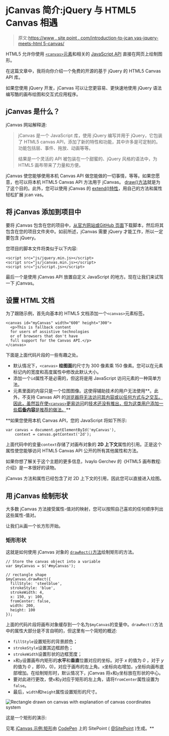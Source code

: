 # jCanvas 简介:jQuery 与 HTML5 Canvas 相遇

> 原文:[https://www . site point . com/introduction-to-jcan vas-jquery-meets-html 5-canvas/](https://www.sitepoint.com/introduction-to-jcanvas-jquery-meets-html5-canvas/)

HTML5 允许你使用 [`<canvas>`元素](https://html.spec.whatwg.org/multipage/scripting.html#the-canvas-element)和相关的 [JavaScript API](https://developer.mozilla.org/en-US/docs/Web/API/Canvas_API) 直接在网页上绘制图形。

在这篇文章中，我将向你介绍一个免费的开源的基于 jQuery 的 HTML5 Canvas API 库。

如果您使用 jQuery 开发，jCanvas 可以让您更容易、更快速地使用 jQuery 语法编写酷的画布绘图和交互式应用程序。

## jCanvas 是什么？

jCanvas 网站解释道:

> jCanvas 是一个 JavaScript 库，使用 jQuery 编写并用于 jQuery，它包装了 HTML5 canvas API，添加了新的特性和功能，其中许多是可定制的。功能包括层、事件、拖放、动画等等。
> 
> 结果是一个灵活的 API 被包装在一个甜蜜的、jQuery 风格的语法中，为 HTML5 画布带来了力量和方便。

jCanvas 使您能够使用本机 Canvas API 做您能做的一切事情，等等。如果您愿意，也可以将本机 HTML5 Canvas API 方法用于 jCanvas。 [draw()方法](http://projects.calebevans.me/jcanvas/docs/drawManually/)就是为了这个目的。此外，您可以使用 jCanvas 的 [extend()特性](http://projects.calebevans.me/jcanvas/docs/extending/)，用自己的方法和属性轻松扩展 jcan vas。

## 将 jCanvas 添加到项目中

要将 jCanvas 包含在您的项目中，[从官方网站或](http://projects.calebevans.me/jcanvas/downloads/)[GitHub 页面](https://github.com/caleb531/jcanvas)下载脚本，然后将其包含在您的项目文件夹中。如前所述，jCanvas 需要 jQuery 才能工作，所以一定要包含 jQuery。

您项目的脚本文件将类似于以下内容:

```
<script src="js/jquery.min.js></script>
<script src="js/jcanvas.min.js></script>
<script src="js/script.js></script>
```

最后一个是使用 jCanvas API 放置自定义 JavaScript 的地方。现在让我们来试驾一下 jCanvas。

## 设置 HTML 文档

为了跟随示例，首先向基本的 HTML5 文档添加一个`<canvas>`元素标签。

```
<canvas id="myCanvas" width="600" height="300">
  <p>This is fallback content 
  for users of assistive technologies 
  or of browsers that don't have 
  full support for the Canvas API.</p>
</canvas>
```

下面是上面代码片段的一些有趣之处。

*   默认情况下，`<canvas>` **绘图面**的尺寸为 300 像素乘 150 像素。您可以在元素标记内的宽度和高度属性中修改此默认大小。
*   添加一个`id`属性不是必需的，但这将是用 JavaScript 访问元素的一种简单方法。
*   元素里面的内容只是一个位图图像。这使得辅助技术的用户无法使用**。此外，不支持 Canvas API 的[浏览器将无法访问其内容或以任何方式与之交互。因此，虽然旨在使`<canvas>`更易访问](http://caniuse.com/#feat=canvas)的[技术还没有推出，但为这类用户添加一些**后备内容**是推荐的做法。](https://www.w3.org/Talks/2014/0510-canvas-a11y/#1)**

 **如果您使用本机 Canvas API，您的 JavaScript 将如下所示:

```
var canvas = document.getElementById('myCanvas'),
    context = canvas.getContext('2d');
```

上面代码中的变量`context`存储了对画布对象的 **2D 上下文**属性的引用。正是这个属性使您能够访问 HTML5 Canvas API 公开的所有其他属性和方法。

如果你想了解关于这个主题的更多信息，Ivaylo Gerchev 的《HTML5 画布教程:介绍》是一本很好的读物。

jCanvas 方法和属性已经包含了对 2D 上下文的引用，因此您可以直接进入绘图。

## 用 jCanvas 绘制形状

大多数 jCanvas 方法接受属性-值对的映射，您可以按照自己喜欢的任何顺序列出这些属性-值对。

让我们从画一个长方形开始。

### 矩形形状

这就是如何使用 jCanvas 对象的 [`drawRect()`方法](http://projects.calebevans.me/jcanvas/docs/rectangles)绘制矩形的方法。

```
// Store the canvas object into a variable
var $myCanvas = $('#myCanvas');

// rectangle shape 
$myCanvas.drawRect({
  fillStyle: 'steelblue',
  strokeStyle: 'blue',
  strokeWidth: 4,
  x: 150, y: 100,
  fromCenter: false,
  width: 200,
  height: 100
});
```

上面的代码片段将画布对象缓存到一个名为`$myCanvas`的变量中。`drawRect()`方法中的属性大部分是不言自明的，但这里有一个简短的概述:

*   `fillStyle`设置矩形的背景颜色；
*   `strokeStyle`设置其边框颜色；
*   `strokeWidth`设置形状的边框宽度；
*   `x`和`y`设置画布内矩形的**水平**和**垂直**位置对应的坐标。对于 *x* 的值为 *0* ，对于 *y* 的值为 *0* ，即(0，0)，对应于画布的左上角。`x`坐标向右增加，`y`坐标向画布底部增加。在绘制矩形时，默认情况下，jCanvas 将`x`和`y`坐标放在形状的中心。
*   要对此进行更改，使`x`和`y`对应于矩形的左上角，请将`fromCenter`属性设置为`false`。
*   最后，`width`和`height`属性设置矩形的尺寸。

![Rectangle drawn on canvas with explanation of canvas coordinates system](../Images/7fda7f79932c293f561b90c108693f8f.png)

这是一个矩形的演示:

见笔 [jCanvas 示例:矩形](http://codepen.io/SitePoint/pen/NxMxLd/)由 [CodePen](http://codepen.io) 上的 SitePoint ( [@SitePoint](http://codepen.io/SitePoint) )生成。**